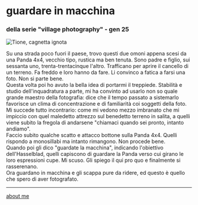# guardare in macchina  
### della serie "village photography" - gen 25  
  
![](https://i.postimg.cc/GhL3L16Y/cc44f06e-53bf-4979-a5f4-5d69b637083f.jpg "Tione, cagnetta ignota")  

Su una strada poco fuori il paese, trovo questi due omoni appena scesi da una Panda 4x4, vecchio tipo, rustica ma ben tenuta. Sono padre e figlio, sui sessanta uno, trenta-trentacinque l'altro. Trafficano per aprire il cancello di un terreno. Fa freddo e loro hanno da fare. Li convinco a fatica a farsi una foto. Non si parte bene.  
Questa volta poi ho avuto la bella idea di portarmi il treppiede. Stabilità e studio dell'inquadratura a parte, mi ha convinto ad usarlo non so quale grande maestro della fotografia: dice che il tempo passato a sistemarlo favorisce un clima di concentrazione e di familiarità coi soggetti della foto. Mi succede tutto incontrario: come mi vedono mezzo imbranato che mi impiccio con quel maledetto attrezzo sul benedetto terreno in salita, a quelli viene subito la fregola di andarsene "chiamaci quando sei pronto, intanto andiamo".  
Faccio subito qualche scatto e attacco bottone sulla Panda 4x4. Quelli rispondo a monosillabi ma intanto rimangono. Non procede bene.     
Quando poi gli dico "guardate la macchina", indicando l'obiettivo dell'Hasselblad, quelli capiscono di guardare la Panda verso cui girano le loro espressioni cupe. Mi scuso. Gli spiego il qui pro quo e finalmente si rasserenano.  
Ora guardano in macchina e gli scappa pure da ridere, ed questo è quello che spero di aver fotografato.  

---  
[about me](https://about.me/cacioman) 
